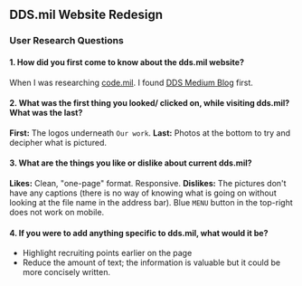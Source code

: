 ## DDS.mil Website Redesign
### User Research Questions

#### 1. How did you first come to know about the dds.mil website? <br />
When I was researching [code.mil](https://code.mil). I found [DDS Medium Blog](https://medium.com/@DefenseDigitalService) first. 
#### 2. What was the first thing you looked/ clicked on, while visiting dds.mil? What was the last? <br />
**First:** The logos underneath `Our work`.
**Last:** Photos at the bottom to try and decipher what is pictured.
#### 3. What are the things you like or dislike about current dds.mil? <br />
**Likes:** Clean, "one-page" format. Responsive.
**Dislikes:** The pictures don't have any captions (there is no way of knowing what is going on without looking at the file name in the address bar). Blue `MENU` button in the top-right does not work on mobile.
#### 4. If you were to add anything specific to dds.mil, what would it be?
- Highlight recruiting points earlier on the page
- Reduce the amount of text; the information is valuable but it could be more concisely written.

